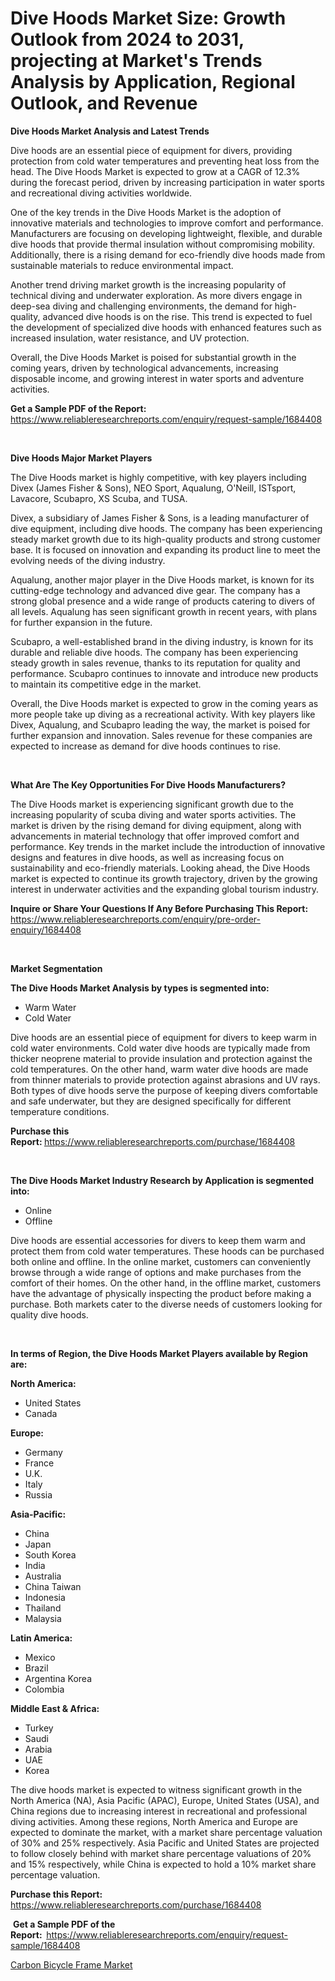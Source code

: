 <p><h1>Dive Hoods Market Size: Growth Outlook from 2024 to 2031, projecting at Market's Trends Analysis by Application, Regional Outlook, and Revenue</h1></p><p><strong>Dive Hoods Market Analysis and Latest Trends</strong></p>
<p><p>Dive hoods are an essential piece of equipment for divers, providing protection from cold water temperatures and preventing heat loss from the head. The Dive Hoods Market is expected to grow at a CAGR of 12.3% during the forecast period, driven by increasing participation in water sports and recreational diving activities worldwide.</p><p>One of the key trends in the Dive Hoods Market is the adoption of innovative materials and technologies to improve comfort and performance. Manufacturers are focusing on developing lightweight, flexible, and durable dive hoods that provide thermal insulation without compromising mobility. Additionally, there is a rising demand for eco-friendly dive hoods made from sustainable materials to reduce environmental impact.</p><p>Another trend driving market growth is the increasing popularity of technical diving and underwater exploration. As more divers engage in deep-sea diving and challenging environments, the demand for high-quality, advanced dive hoods is on the rise. This trend is expected to fuel the development of specialized dive hoods with enhanced features such as increased insulation, water resistance, and UV protection.</p><p>Overall, the Dive Hoods Market is poised for substantial growth in the coming years, driven by technological advancements, increasing disposable income, and growing interest in water sports and adventure activities.</p></p>
<p><strong>Get a Sample PDF of the Report:&nbsp;</strong> <a href="https://www.reliableresearchreports.com/enquiry/request-sample/1684408">https://www.reliableresearchreports.com/enquiry/request-sample/1684408</a></p>
<p>&nbsp;</p>
<p><strong>Dive Hoods Major Market Players</strong></p>
<p><p>The Dive Hoods market is highly competitive, with key players including Divex (James Fisher & Sons), NEO Sport, Aqualung, O'Neill, ISTsport, Lavacore, Scubapro, XS Scuba, and TUSA. </p><p>Divex, a subsidiary of James Fisher & Sons, is a leading manufacturer of dive equipment, including dive hoods. The company has been experiencing steady market growth due to its high-quality products and strong customer base. It is focused on innovation and expanding its product line to meet the evolving needs of the diving industry.</p><p>Aqualung, another major player in the Dive Hoods market, is known for its cutting-edge technology and advanced dive gear. The company has a strong global presence and a wide range of products catering to divers of all levels. Aqualung has seen significant growth in recent years, with plans for further expansion in the future.</p><p>Scubapro, a well-established brand in the diving industry, is known for its durable and reliable dive hoods. The company has been experiencing steady growth in sales revenue, thanks to its reputation for quality and performance. Scubapro continues to innovate and introduce new products to maintain its competitive edge in the market.</p><p>Overall, the Dive Hoods market is expected to grow in the coming years as more people take up diving as a recreational activity. With key players like Divex, Aqualung, and Scubapro leading the way, the market is poised for further expansion and innovation. Sales revenue for these companies are expected to increase as demand for dive hoods continues to rise.</p></p>
<p>&nbsp;</p>
<p><strong>What Are The Key Opportunities For Dive Hoods Manufacturers?</strong></p>
<p><p>The Dive Hoods market is experiencing significant growth due to the increasing popularity of scuba diving and water sports activities. The market is driven by the rising demand for diving equipment, along with advancements in material technology that offer improved comfort and performance. Key trends in the market include the introduction of innovative designs and features in dive hoods, as well as increasing focus on sustainability and eco-friendly materials. Looking ahead, the Dive Hoods market is expected to continue its growth trajectory, driven by the growing interest in underwater activities and the expanding global tourism industry.</p></p>
<p><strong>Inquire or Share Your Questions If Any Before Purchasing This Report:</strong> <a href="https://www.reliableresearchreports.com/enquiry/pre-order-enquiry/1684408">https://www.reliableresearchreports.com/enquiry/pre-order-enquiry/1684408</a></p>
<p>&nbsp;</p>
<p><strong>Market Segmentation</strong></p>
<p><strong>The Dive Hoods Market Analysis by types is segmented into:</strong></p>
<p><ul><li>Warm Water</li><li>Cold Water</li></ul></p>
<p><p>Dive hoods are an essential piece of equipment for divers to keep warm in cold water environments. Cold water dive hoods are typically made from thicker neoprene material to provide insulation and protection against the cold temperatures. On the other hand, warm water dive hoods are made from thinner materials to provide protection against abrasions and UV rays. Both types of dive hoods serve the purpose of keeping divers comfortable and safe underwater, but they are designed specifically for different temperature conditions.</p></p>
<p><strong>Purchase this Report:&nbsp;</strong><a href="https://www.reliableresearchreports.com/purchase/1684408">https://www.reliableresearchreports.com/purchase/1684408</a></p>
<p>&nbsp;</p>
<p><strong>The Dive Hoods Market Industry Research by Application is segmented into:</strong></p>
<p><ul><li>Online</li><li>Offline</li></ul></p>
<p><p>Dive hoods are essential accessories for divers to keep them warm and protect them from cold water temperatures. These hoods can be purchased both online and offline. In the online market, customers can conveniently browse through a wide range of options and make purchases from the comfort of their homes. On the other hand, in the offline market, customers have the advantage of physically inspecting the product before making a purchase. Both markets cater to the diverse needs of customers looking for quality dive hoods.</p></p>
<p>&nbsp;</p>
<p><strong>In terms of Region, the Dive Hoods Market Players available by Region are:</strong></p>
<p>
    <p> <strong> North America: </strong>
        <ul>
            <li>United States</li>
            <li>Canada</li>
        </ul>
        </p> 
    <p> <strong> Europe: </strong>
        <ul>
            <li>Germany</li>
            <li>France</li>
            <li>U.K.</li>
            <li>Italy</li>
            <li>Russia</li>
        </ul>
        </p> 
    <p> <strong> Asia-Pacific: </strong>
        <ul>
            <li>China</li>
            <li>Japan</li>
            <li>South Korea</li>
            <li>India</li>
            <li>Australia</li>
            <li>China Taiwan</li>
            <li>Indonesia</li>
            <li>Thailand</li>
            <li>Malaysia</li>
        </ul>
        </p> 
    <p> <strong> Latin America: </strong>
        <ul>
            <li>Mexico</li>
            <li>Brazil</li>
            <li>Argentina Korea</li>
            <li>Colombia</li>
        </ul>
        </p> 
    <p> <strong> Middle East & Africa: </strong>
        <ul>
            <li>Turkey</li>
            <li>Saudi</li>
            <li>Arabia</li>
            <li>UAE</li>
            <li>Korea</li>
        </ul>
    </p>
    </p>
<p><p>The dive hoods market is expected to witness significant growth in the North America (NA), Asia Pacific (APAC), Europe, United States (USA), and China regions due to increasing interest in recreational and professional diving activities. Among these regions, North America and Europe are expected to dominate the market, with a market share percentage valuation of 30% and 25% respectively. Asia Pacific and United States are projected to follow closely behind with market share percentage valuations of 20% and 15% respectively, while China is expected to hold a 10% market share percentage valuation.</p></p>
<p><strong>Purchase this Report: </strong><a href="https://www.reliableresearchreports.com/purchase/1684408">https://www.reliableresearchreports.com/purchase/1684408</a></p>
<p>&nbsp;<strong>Get a Sample PDF of the Report:&nbsp;&nbsp;</strong><a href="https://www.reliableresearchreports.com/enquiry/request-sample/1684408">https://www.reliableresearchreports.com/enquiry/request-sample/1684408</a></p>
<p><strong></strong></p>
<p><p><a href="https://invited-way-688.notion.site/Carbon-Bicycle-Frame-Market-Offers-Provide-Insightful-Data-for-the-Time-Period-from-2024-to-2031-and-8bcab3265e234a1cb343f77cb93fdbc3">Carbon Bicycle Frame Market</a></p></p>